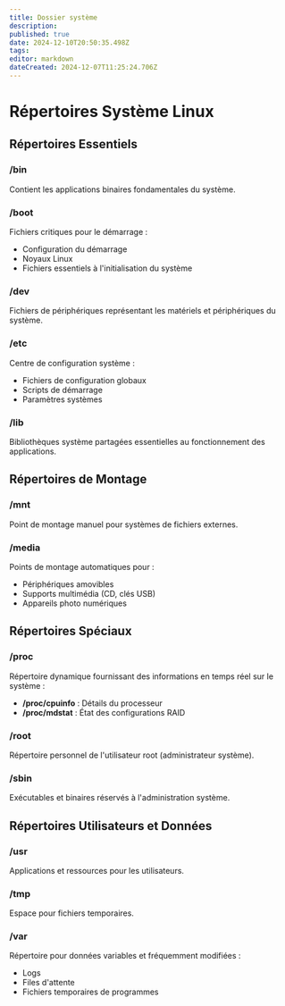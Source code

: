```yaml
---
title: Dossier système
description: 
published: true
date: 2024-12-10T20:50:35.498Z
tags: 
editor: markdown
dateCreated: 2024-12-07T11:25:24.706Z
---
```


# Répertoires Système Linux

## Répertoires Essentiels

### /bin
Contient les applications binaires fondamentales du système.

### /boot
Fichiers critiques pour le démarrage :
- Configuration du démarrage
- Noyaux Linux
- Fichiers essentiels à l'initialisation du système

### /dev
Fichiers de périphériques représentant les matériels et périphériques du système.

### /etc
Centre de configuration système :
- Fichiers de configuration globaux
- Scripts de démarrage
- Paramètres systèmes

### /lib
Bibliothèques système partagées essentielles au fonctionnement des applications.

## Répertoires de Montage

### /mnt
Point de montage manuel pour systèmes de fichiers externes.

### /media
Points de montage automatiques pour :
- Périphériques amovibles 
- Supports multimédia (CD, clés USB)
- Appareils photo numériques

## Répertoires Spéciaux

### /proc
Répertoire dynamique fournissant des informations en temps réel sur le système :
- **/proc/cpuinfo** : Détails du processeur
- **/proc/mdstat** : État des configurations RAID

### /root
Répertoire personnel de l'utilisateur root (administrateur système).

### /sbin
Exécutables et binaires réservés à l'administration système.

## Répertoires Utilisateurs et Données

### /usr
Applications et ressources pour les utilisateurs.

### /tmp
Espace pour fichiers temporaires.

### /var
Répertoire pour données variables et fréquemment modifiées :
- Logs
- Files d'attente
- Fichiers temporaires de programmes